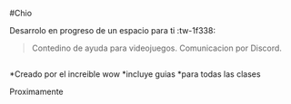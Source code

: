 #Chio

Desarrolo en progreso de un espacio para ti :tw-1f338:
>Contedino de ayuda para videojuegos.
>Comunicacion por Discord.

##
*Creado por el increible wow
*incluye guias
*para todas las clases

Proximamente